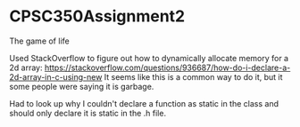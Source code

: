 # CPSC350Assignment2
The game of life

Used StackOverflow to figure out how to dynamically allocate memory for a 2d array: https://stackoverflow.com/questions/936687/how-do-i-declare-a-2d-array-in-c-using-new
It seems like this is a common way to do it, but it some people were saying it is garbage.

Had to look up why I couldn't declare a function as static in the class and should only declare it is static in the .h file.
